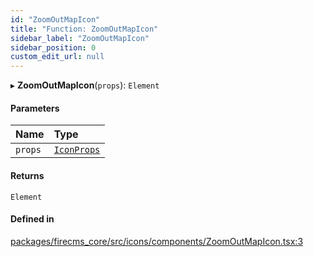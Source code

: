 ```yaml
---
id: "ZoomOutMapIcon"
title: "Function: ZoomOutMapIcon"
sidebar_label: "ZoomOutMapIcon"
sidebar_position: 0
custom_edit_url: null
---
```


▸ **ZoomOutMapIcon**(`props`): `Element`

#### Parameters

| Name | Type |
| :------ | :------ |
| `props` | [`IconProps`](../types/IconProps.md) |

#### Returns

`Element`

#### Defined in

[packages/firecms_core/src/icons/components/ZoomOutMapIcon.tsx:3](https://github.com/FireCMSco/firecms/blob/d45f3739/packages/firecms_core/src/icons/components/ZoomOutMapIcon.tsx#L3)
